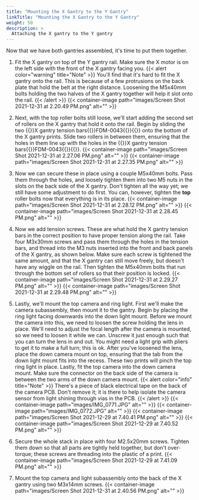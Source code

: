 ```yaml
---
title: "Mounting the X Gantry to the Y Gantry"
linkTitle: "Mounting the X Gantry to the Y Gantry"
weight: 50
description: >
  Attaching the X gantry to the Y gantry
---
```


Now that we have both gantries assembled, it's time to put them together.

1. Fit the X gantry on top of the Y gantry rail. Make sure the X motor is on the left side with the front of the X gantry facing you.
  {{< alert color="warning" title="Note" >}}
  You'll find that it's hard to fit the X gantry onto the rail. This is because of a few protrusions on the back plate that hold the belt at the right distance. Loosening the M5x40mm bolts holding the two halves of the X gantry together will help it slot onto the rail.
  {{< /alert >}}
  {{< container-image path="images/Screen Shot 2021-12-31 at 2.20.49 PM.png" alt="" >}}

2. Next, with the top roller bolts still loose, we'll start adding the second set of rollers on the X gantry that hold it onto the rail. Begin by sliding the two {{<tooltip>}}X gantry tension bars{{<definition>}}FDM-0043{{</definition>}}{{</tooltip>}} onto the bottom of the X gantry prints. Slide two rollers in between them, ensuring that the holes in them line up with the holes in the {{<tooltip>}}X gantry tension bars{{<definition>}}FDM-0043{{</definition>}}{{</tooltip>}}.
  {{< container-image path="images/Screen Shot 2021-12-31 at 2.27.06 PM.png" alt="" >}}
  {{< container-image path="images/Screen Shot 2021-12-31 at 2.27.35 PM.png" alt="" >}}

3. Now we can secure these in place using a couple M5x40mm bolts. Pass them through the holes, and loosely tighten them into two M5 nuts in the slots on the back side of the X gantry. Don't tighten all the way yet; we still have some adjustment to do first. You can, however, tighten the **top** roller bolts now that everything is in its place.
  {{< container-image path="images/Screen Shot 2021-12-31 at 2.28.12 PM.png" alt="" >}}
  {{< container-image path="images/Screen Shot 2021-12-31 at 2.28.45 PM.png" alt="" >}}

4. Now we add tension screws. These are what hold the X gantry tension bars in the correct position to have proper tension along the rail. Take four M3x30mm screws and pass them through the holes in the tension bars, and thread into the M3 nuts inserted into the front and back panels of the X gantry, as shown below. Make sure each screw is tightened the same amount, and that the X gantry can still move freely, but doesn't have any wiggle on the rail. Then tighten the M5x40mm bolts that run through the bottom set of rollers so that their position is locked.
  {{< container-image path="images/Screen Shot 2021-12-31 at 2.29.27 PM.png" alt="" >}}
  {{< container-image path="images/Screen Shot 2021-12-31 at 2.29.48 PM.png" alt="" >}}

5. Lastly, we'll mount the top camera and ring light. First we'll make the camera subassembly, then mount it to the gantry. Begin by placing the ring light facing downwards into the down light mount. Before we mount the camera into this, we need to loosen the screw holding the lens in place. We'll need to adjust the focal length after the camera is mounted, so we need to loosen it while we can. Unscrew it just enough such that you can turn the lens in and out. You might need a light grip with pliers to get it to make a full turn; this is ok. After you've loosened the lens, place the down camera mount on top, ensuring that the tab from the down light mount fits into the recess. These two prints will pinch the top ring light in place. Lastly, fit the top camera into the down camera mount. Make sure the connector on the back side of the camera is between the two arms of the down camera mount.
  {{< alert color="info" title="Note" >}}
  There's a piece of black electrical tape on the back of the camera PCB. Don't remove it; it is there to help isolate the camera sensor from light shining through vias in the PCB.
  {{< /alert >}}
  {{< container-image path="images/IMG_0771.JPG" alt="" >}}
  {{< container-image path="images/IMG_0772.JPG" alt="" >}}
  {{< container-image path="images/Screen Shot 2021-12-29 at 7.40.41 PM.png" alt="" >}}
  {{< container-image path="images/Screen Shot 2021-12-29 at 7.40.52 PM.png" alt="" >}}

6. Secure the whole stack in place with four M2.5x20mm screws. Tighten them down so that all parts are tightly held together, but don't over-torque; these screws are threading into the plastic of a print.
  {{< container-image path="images/Screen Shot 2021-12-29 at 7.41.09 PM.png" alt="" >}}

7. Mount the top camera and light subassembly onto the back of the X gantry using two M3x14mm screws.
  {{< container-image path="images/Screen Shot 2021-12-31 at 2.40.56 PM.png" alt="" >}}

